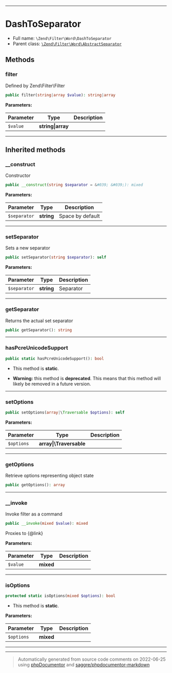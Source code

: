 ***

# DashToSeparator





* Full name: `\Zend\Filter\Word\DashToSeparator`
* Parent class: [`\Zend\Filter\Word\AbstractSeparator`](./AbstractSeparator.md)




## Methods


### filter

Defined by Zend\Filter\Filter

```php
public filter(string|array $value): string|array
```








**Parameters:**

| Parameter | Type | Description |
|-----------|------|-------------|
| `$value` | **string&#124;array** |  |




***


## Inherited methods


### __construct

Constructor

```php
public __construct(string $separator = &#039; &#039;): mixed
```








**Parameters:**

| Parameter | Type | Description |
|-----------|------|-------------|
| `$separator` | **string** | Space by default |




***

### setSeparator

Sets a new separator

```php
public setSeparator(string $separator): self
```








**Parameters:**

| Parameter | Type | Description |
|-----------|------|-------------|
| `$separator` | **string** | Separator |




***

### getSeparator

Returns the actual set separator

```php
public getSeparator(): string
```











***

### hasPcreUnicodeSupport



```php
public static hasPcreUnicodeSupport(): bool
```



* This method is **static**.


* **Warning:** this method is **deprecated**. This means that this method will likely be removed in a future version.






***

### setOptions



```php
public setOptions(array|\Traversable $options): self
```








**Parameters:**

| Parameter | Type | Description |
|-----------|------|-------------|
| `$options` | **array&#124;\Traversable** |  |




***

### getOptions

Retrieve options representing object state

```php
public getOptions(): array
```











***

### __invoke

Invoke filter as a command

```php
public __invoke(mixed $value): mixed
```

Proxies to {@link}






**Parameters:**

| Parameter | Type | Description |
|-----------|------|-------------|
| `$value` | **mixed** |  |




***

### isOptions



```php
protected static isOptions(mixed $options): bool
```



* This method is **static**.




**Parameters:**

| Parameter | Type | Description |
|-----------|------|-------------|
| `$options` | **mixed** |  |




***


***
> Automatically generated from source code comments on 2022-06-25 using [phpDocumentor](http://www.phpdoc.org/) and [saggre/phpdocumentor-markdown](https://github.com/Saggre/phpDocumentor-markdown)
